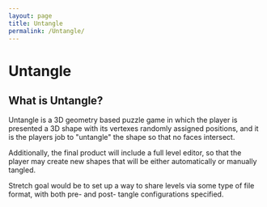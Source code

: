 ```yaml
---
layout: page
title: Untangle
permalink: /Untangle/
---
```


Untangle
========

What is Untangle?
-----------------

Untangle is a 3D geometry based puzzle game in which the player is presented a 
3D shape with its vertexes randomly assigned positions, and it is the players job
to "untangle" the shape so that no faces intersect. 

Additionally, the final product will include a full level editor, so that the player
may create new shapes that will be either automatically or manually tangled.

Stretch goal would be to set up a way to share levels via some type of file format, with both pre- and post- tangle configurations specified.

